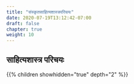 ```yaml
---
title: "संस्कृतसाहित्यशास्त्रपरिचयः"
date: 2020-07-19T13:12:42-07:00
draft: false
chapter: true
weight: 10
---
```


## साहित्यशास्त्र परिचयः 


{{% children showhidden="true" depth="2" %}}
